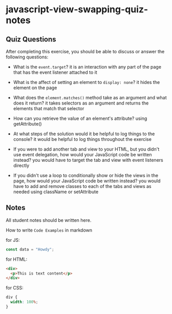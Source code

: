# javascript-view-swapping-quiz-notes

## Quiz Questions

After completing this exercise, you should be able to discuss or answer the following questions:

- What is the `event.target`?
it is an interaction with any part of the page that has the event listener attached to it

- What is the affect of setting an element to `display: none`?
it hides the element on the page

- What does the `element.matches()` method take as an argument and what does it return?
it takes selectors as an argument and returns the elements that match that selector

- How can you retrieve the value of an element's attribute?
using getAttribute()

- At what steps of the solution would it be helpful to log things to the console?
it would be helpful to log things throughout the exercise

- If you were to add another tab and view to your HTML, but you didn't use event delegation, how would your JavaScript code be written instead?
you would have to target the tab and view with event listeners directly

- If you didn't use a loop to conditionally show or hide the views in the page, how would your JavaScript code be written instead?
you would have to add and remove classes to each of the tabs and views as needed using className or setAttribute


## Notes

All student notes should be written here.


How to write `Code Examples` in markdown

for JS:

```javascript
const data = "Howdy";
```

for HTML:

```html
<div>
  <p>This is text content</p>
</div>
```

for CSS:

```css
div {
  width: 100%;
}
```

